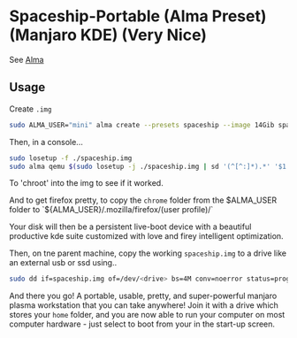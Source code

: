 # Spaceship-Portable (Alma Preset) (Manjaro KDE) (Very Nice)

See [Alma](https://github.com/philmmanjaro/alma)

## Usage

Create `.img`
```sh
sudo ALMA_USER="mini" alma create --presets spaceship --image 14Gib spaceship.img
```

Then, in a console...

```sh
sudo losetup -f ./spaceship.img
sudo alma qemu $(sudo losetup -j ./spaceship.img | sd '(^[^:]*).*' '$1')
```

To 'chroot' into the img to see if it worked.

And to get firefox pretty, to copy the `chrome` folder from the $ALMA_USER folder to `${ALMA_USER}/.mozilla/firefox/(user profile)/`

Your disk will then be a persistent live-boot device with a beautiful productive kde suite customized with love and firey intelligent optimization.

Then, on tne parent machine, copy the working `spaceship.img` to a drive like an external usb or ssd using..

```sh
sudo dd if=spaceship.img of=/dev/<drive> bs=4M conv=noerror status=progress
```

And there you go! A portable, usable, pretty, and super-powerful manjaro plasma workstation that you can take anywhere! Join it with a drive which stores your `home` folder, and you are now able to run your computer on most computer hardware - just select to boot from your <device> in the start-up screen.
